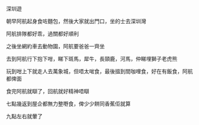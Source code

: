 深圳遊

朝早阿航起身食咗麵包，然後大家就出門口，坐的士去深圳灣

阿航排隊都好乖，過關都好順利

之後坐網約車去動物園，阿航要爸爸一齊坐

去到阿航行下抱下咁，睇下斑馬，犀牛，長頸鹿，河馬，仲睇埋獅子老虎熊

玩到咁上下就走人去萬象城，但唔太啱食，最後搵到間咖哩食，好在有飯食，阿航都俾面

食完阿航就瞓了，回航就好精神唔瞓

七點幾返到屋企都無力整嘢食，俾少少餅同香蕉佢就算

九點左右就暈了
